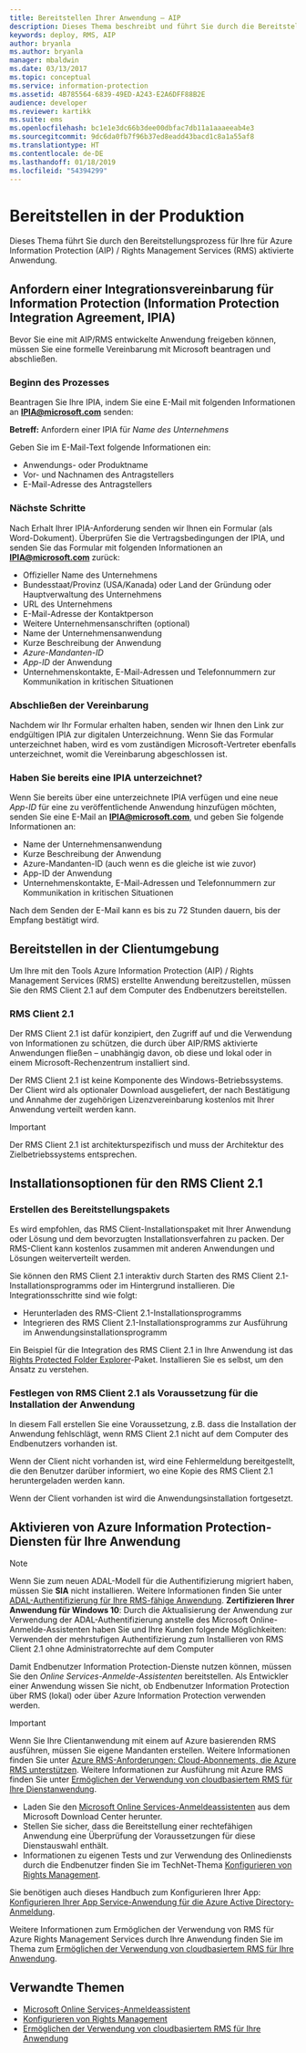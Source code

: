 ```yaml
---
title: Bereitstellen Ihrer Anwendung – AIP
description: Dieses Thema beschreibt und führt Sie durch die Bereitstellung Ihrer Anwendung.
keywords: deploy, RMS, AIP
author: bryanla
ms.author: bryanla
manager: mbaldwin
ms.date: 03/13/2017
ms.topic: conceptual
ms.service: information-protection
ms.assetid: 4B785564-6839-49ED-A243-E2A6DFF88B2E
audience: developer
ms.reviewer: kartikk
ms.suite: ems
ms.openlocfilehash: bc1e1e3dc66b3dee00dbfac7db11a1aaaeeab4e3
ms.sourcegitcommit: 9dc6da0fb7f96b37ed8eadd43bacd1c8a1a55af8
ms.translationtype: HT
ms.contentlocale: de-DE
ms.lasthandoff: 01/18/2019
ms.locfileid: "54394299"
---
```

# <a name="deploy-into-production"></a>Bereitstellen in der Produktion

Dieses Thema führt Sie durch den Bereitstellungsprozess für Ihre für Azure Information Protection (AIP) / Rights Management Services (RMS) aktivierte Anwendung.

## <a name="request-an-information-protection-integration-agreement-ipia"></a>Anfordern einer Integrationsvereinbarung für Information Protection (Information Protection Integration Agreement, IPIA)
Bevor Sie eine mit AIP/RMS entwickelte Anwendung freigeben können, müssen Sie eine formelle Vereinbarung mit Microsoft beantragen und abschließen.

### <a name="begin-the-process"></a>Beginn des Prozesses
Beantragen Sie Ihre IPIA, indem Sie eine E-Mail mit folgenden Informationen an <strong>IPIA@microsoft.com</strong> senden:

**Betreff:** Anfordern einer IPIA für *Name des Unternehmens*

Geben Sie im E-Mail-Text folgende Informationen ein:
- Anwendungs- oder Produktname
- Vor- und Nachnamen des Antragstellers
- E-Mail-Adresse des Antragstellers

### <a name="next-steps"></a>Nächste Schritte
Nach Erhalt Ihrer IPIA-Anforderung senden wir Ihnen ein Formular (als Word-Dokument).
Überprüfen Sie die Vertragsbedingungen der IPIA, und senden Sie das Formular mit folgenden Informationen an <strong>IPIA@microsoft.com</strong> zurück:
- Offizieller Name des Unternehmens
- Bundesstaat/Provinz (USA/Kanada) oder Land der Gründung oder Hauptverwaltung des Unternehmens
- URL des Unternehmens
- E-Mail-Adresse der Kontaktperson
- Weitere Unternehmensanschriften (optional)
- Name der Unternehmensanwendung
- Kurze Beschreibung der Anwendung
- *Azure-Mandanten-ID*
- *App-ID* der Anwendung
- Unternehmenskontakte, E-Mail-Adressen und Telefonnummern zur Kommunikation in kritischen Situationen

### <a name="completing-the-agreement"></a>Abschließen der Vereinbarung
Nachdem wir Ihr Formular erhalten haben, senden wir Ihnen den Link zur endgültigen IPIA zur digitalen Unterzeichnung. Wenn Sie das Formular unterzeichnet haben, wird es vom zuständigen Microsoft-Vertreter ebenfalls unterzeichnet, womit die Vereinbarung abgeschlossen ist.

### <a name="already-have-a-signed-ipia"></a>Haben Sie bereits eine IPIA unterzeichnet?
Wenn Sie bereits über eine unterzeichnete IPIA verfügen und eine neue *App-ID* für eine zu veröffentlichende Anwendung hinzufügen möchten, senden Sie eine E-Mail an <strong>IPIA@microsoft.com</strong>, und geben Sie folgende Informationen an:
- Name der Unternehmensanwendung
- Kurze Beschreibung der Anwendung
- Azure-Mandanten-ID (auch wenn es die gleiche ist wie zuvor)
- App-ID der Anwendung
- Unternehmenskontakte, E-Mail-Adressen und Telefonnummern zur Kommunikation in kritischen Situationen

Nach dem Senden der E-Mail kann es bis zu 72 Stunden dauern, bis der Empfang bestätigt wird.

## <a name="deploying-to-the-client-environment"></a>Bereitstellen in der Clientumgebung

Um Ihre mit den Tools Azure Information Protection (AIP) / Rights Management Services (RMS) erstellte Anwendung bereitzustellen, müssen Sie den RMS Client 2.1 auf dem Computer des Endbenutzers bereitstellen.

### <a name="rmsclient21"></a>RMS Client 2.1
Der RMS Client 2.1 ist dafür konzipiert, den Zugriff auf und die Verwendung von Informationen zu schützen, die durch über AIP/RMS aktivierte Anwendungen fließen – unabhängig davon, ob diese und lokal oder in einem Microsoft-Rechenzentrum installiert sind.

Der RMS Client 2.1 ist keine Komponente des Windows-Betriebssystems. Der Client wird als optionaler Download ausgeliefert, der nach Bestätigung und Annahme der zugehörigen Lizenzvereinbarung kostenlos mit Ihrer Anwendung verteilt werden kann.

> [!IMPORTANT]
> Der RMS Client 2.1 ist architekturspezifisch und muss der Architektur des Zielbetriebssystems entsprechen.


## <a name="rmsclient21-installation-options"></a>Installationsoptionen für den RMS Client 2.1

### <a name="creating-your-deployment-package"></a>Erstellen des Bereitstellungspakets

Es wird empfohlen, das RMS Client-Installationspaket mit Ihrer Anwendung oder Lösung und dem bevorzugten Installationsverfahren zu packen. Der RMS-Client kann kostenlos zusammen mit anderen Anwendungen und Lösungen weiterverteilt werden.

Sie können den RMS Client 2.1 interaktiv durch Starten des RMS Client 2.1-Installationsprogramms oder im Hintergrund installieren. Die Integrationsschritte sind wie folgt:

-   Herunterladen des RMS-Client 2.1-Installationsprogramms
-   Integrieren des RMS Client 2.1-Installationsprogramms zur Ausführung im Anwendungsinstallationsprogramm

Ein Beispiel für die Integration des RMS Client 2.1 in Ihre Anwendung ist das [Rights Protected Folder Explorer](https://technet.microsoft.com/library/rights-protected-folder-explorer(v=ws.10).aspx)-Paket. Installieren Sie es selbst, um den Ansatz zu verstehen.

### <a name="make-rmsclient21-a-pre-requisite-for-your-application-install"></a>Festlegen von RMS Client 2.1 als Voraussetzung für die Installation der Anwendung

In diesem Fall erstellen Sie eine Voraussetzung, z.B. dass die Installation der Anwendung fehlschlägt, wenn RMS Client 2.1 nicht auf dem Computer des Endbenutzers vorhanden ist.

Wenn der Client nicht vorhanden ist, wird eine Fehlermeldung bereitgestellt, die den Benutzer darüber informiert, wo eine Kopie des RMS Client 2.1 heruntergeladen werden kann.

Wenn der Client vorhanden ist wird die Anwendungsinstallation fortgesetzt.

## <a name="enabling-azure-information-protection-services-with-your-application"></a>Aktivieren von Azure Information Protection-Diensten für Ihre Anwendung

> [!NOTE]
> Wenn Sie zum neuen ADAL-Modell für die Authentifizierung migriert haben, müssen Sie **SIA** nicht installieren. Weitere Informationen finden Sie unter [ADAL-Authentifizierung für Ihre RMS-fähige Anwendung](adal-auth.md).
> **Zertifizieren Ihrer Anwendung für Windows 10**: Durch die Aktualisierung der Anwendung zur Verwendung der ADAL-Authentifizierung anstelle des Microsoft Online-Anmelde-Assistenten haben Sie und Ihre Kunden folgende Möglichkeiten: Verwenden der mehrstufigen Authentifizierung zum Installieren von RMS Client 2.1 ohne Administratorrechte auf dem Computer

Damit Endbenutzer Information Protection-Dienste nutzen können, müssen Sie den *Online Services-Anmelde-Assistenten* bereitstellen. Als Entwickler einer Anwendung wissen Sie nicht, ob Endbenutzer Information Protection über RMS (lokal) oder über Azure Information Protection verwenden werden.


> [!IMPORTANT]
> Wenn Sie Ihre Clientanwendung mit einem auf Azure basierenden RMS ausführen, müssen Sie eigene Mandanten erstellen. Weitere Informationen finden Sie unter [Azure RMS-Anforderungen: Cloud-Abonnements, die Azure RMS unterstützen](../requirements.md).
> Weitere Informationen zur Ausführung mit Azure RMS finden Sie unter [Ermöglichen der Verwendung von cloudbasiertem RMS für Ihre Dienstanwendung](how-to-use-file-api-with-aadrm-cloud.md).

-   Laden Sie den [Microsoft Online Services-Anmeldeassistenten](https://www.microsoft.com/download/details.aspx?id=28177) aus dem Microsoft Download Center herunter.
-   Stellen Sie sicher, dass die Bereitstellung einer rechtefähigen Anwendung eine Überprüfung der Voraussetzungen für diese Dienstauswahl enthält.
-   Informationen zu eigenen Tests und zur Verwendung des Onlinediensts durch die Endbenutzer finden Sie im TechNet-Thema [Konfigurieren von Rights Management](https://TechNet.Microsoft.Com/library/jj585002.aspx).

Sie benötigen auch dieses Handbuch zum Konfigurieren Ihrer App: [Konfigurieren Ihrer App Service-Anwendung für die Azure Active Directory-Anmeldung](https://docs.microsoft.com/azure/app-service-mobile/app-service-mobile-how-to-configure-active-directory-authentication).

Weitere Informationen zum Ermöglichen der Verwendung von RMS für Azure Rights Management Services durch Ihre Anwendung finden Sie im Thema zum [Ermöglichen der Verwendung von cloudbasiertem RMS für Ihre Anwendung](how-to-use-file-api-with-aadrm-cloud.md).

## <a name="related-topics"></a>Verwandte Themen

* [Microsoft Online Services-Anmeldeassistent](https://www.microsoft.com/download/details.aspx?id=28177)
* [Konfigurieren von Rights Management](https://TechNet.Microsoft.Com/library/jj585002.aspx)
* [Ermöglichen der Verwendung von cloudbasiertem RMS für Ihre Anwendung](how-to-use-file-api-with-aadrm-cloud.md)

